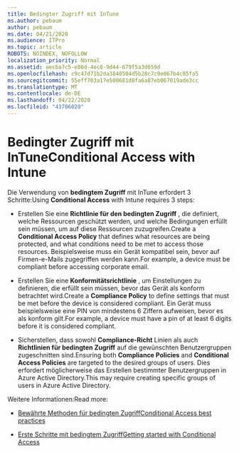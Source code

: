 ```yaml
---
title: Bedingter Zugriff mit InTune
ms.author: pebaum
author: pebaum
ms.date: 04/21/2020
ms.audience: ITPro
ms.topic: article
ROBOTS: NOINDEX, NOFOLLOW
localization_priority: Normal
ms.assetid: aecba7c5-e86d-4ec8-9d44-679f5a3d659d
ms.openlocfilehash: c9c47d71b2da3840504d5b28c7c9e067b4c05fa5
ms.sourcegitcommit: 55eff703a17e500681d8fa6a87eb067019ade3cc
ms.translationtype: MT
ms.contentlocale: de-DE
ms.lasthandoff: 04/22/2020
ms.locfileid: "43706020"
---
```

# <a name="conditional-access-with-intune"></a><span data-ttu-id="3bedf-102">Bedingter Zugriff mit InTune</span><span class="sxs-lookup"><span data-stu-id="3bedf-102">Conditional Access with Intune</span></span>

<span data-ttu-id="3bedf-103">Die Verwendung von **bedingtem Zugriff** mit InTune erfordert 3 Schritte:</span><span class="sxs-lookup"><span data-stu-id="3bedf-103">Using **Conditional Access** with Intune requires 3 steps:</span></span> 
  
- <span data-ttu-id="3bedf-104">Erstellen Sie eine **Richtlinie für den bedingten Zugriff** , die definiert, welche Ressourcen geschützt werden, und welche Bedingungen erfüllt sein müssen, um auf diese Ressourcen zuzugreifen.</span><span class="sxs-lookup"><span data-stu-id="3bedf-104">Create a **Conditional Access Policy** that defines what resources are being protected, and what conditions need to be met to access those resources.</span></span> <span data-ttu-id="3bedf-105">Beispielsweise muss ein Gerät kompatibel sein, bevor auf Firmen-e-Mails zugegriffen werden kann.</span><span class="sxs-lookup"><span data-stu-id="3bedf-105">For example, a device must be compliant before accessing corporate email.</span></span> 
    
- <span data-ttu-id="3bedf-106">Erstellen Sie eine **Konformitätsrichtlinie** , um Einstellungen zu definieren, die erfüllt sein müssen, bevor das Gerät als konform betrachtet wird.</span><span class="sxs-lookup"><span data-stu-id="3bedf-106">Create a **Compliance Policy** to define settings that must be met before the device is considered compliant.</span></span> <span data-ttu-id="3bedf-107">Ein Gerät muss beispielsweise eine PIN von mindestens 6 Ziffern aufweisen, bevor es als konform gilt.</span><span class="sxs-lookup"><span data-stu-id="3bedf-107">For example, a device must have a pin of at least 6 digits before it is considered compliant.</span></span> 
    
- <span data-ttu-id="3bedf-108">Sicherstellen, dass sowohl **Compliance-Richt** Linien als auch **Richtlinien für bedingten Zugriff** auf die gewünschten Benutzergruppen zugeschnitten sind.</span><span class="sxs-lookup"><span data-stu-id="3bedf-108">Ensuring both **Compliance Policies** and **Conditional Access Policies** are targeted to the desired groups of users.</span></span> <span data-ttu-id="3bedf-109">Dies erfordert möglicherweise das Erstellen bestimmter Benutzergruppen in Azure Active Directory.</span><span class="sxs-lookup"><span data-stu-id="3bedf-109">This may require creating specific groups of users in Azure Active Directory.</span></span> 
    
<span data-ttu-id="3bedf-110">Weitere Informationen:</span><span class="sxs-lookup"><span data-stu-id="3bedf-110">Read more:</span></span>
  
- [<span data-ttu-id="3bedf-111">Bewährte Methoden für bedingten Zugriff</span><span class="sxs-lookup"><span data-stu-id="3bedf-111">Conditional Access best practices</span></span>](https://docs.microsoft.com/azure/active-directory/conditional-access/best-practices)
    
- [<span data-ttu-id="3bedf-112">Erste Schritte mit bedingtem Zugriff</span><span class="sxs-lookup"><span data-stu-id="3bedf-112">Getting started with Conditional Access </span></span>](https://docs.microsoft.com/azure/active-directory/active-directory-conditional-access-azure-portal-get-started)
    

